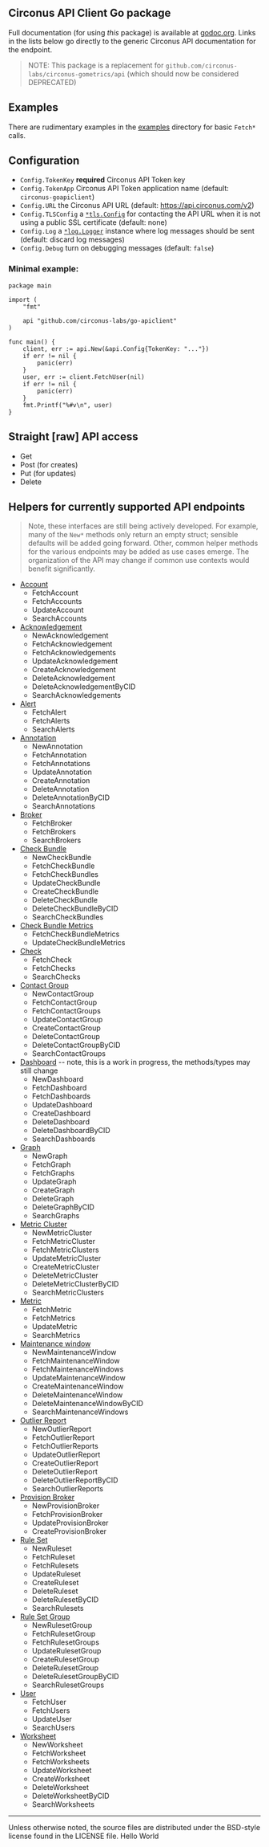 ## Circonus API Client Go package

Full documentation (for using *this* package) is available at [godoc.org](https://godoc.org/github.com/circonus-labs/go-apiclient). Links in the lists below go directly to the generic Circonus API documentation for the endpoint.

> NOTE: This package is a replacement for `github.com/circonus-labs/circonus-gometrics/api` (which should now be considered DEPRECATED)

## Examples

There are rudimentary examples in the [examples](examples/) directory for basic `Fetch*` calls.

## Configuration

* `Config.TokenKey` **required** Circonus API Token key
* `Config.TokenApp` Circonus API Token application name (default: `circonus-goapiclient`)
* `Config.URL` the Circonus API URL (default: https://api.circonus.com/v2)
* `Config.TLSConfig` a [`*tls.Config`](https://golang.org/pkg/crypto/tls/) for contacting the API URL when it is not using a public SSL certificate (default: none)
* `Config.Log` a [`*log.Logger`](https://golang.org/pkg/log/) instance where log messages should be sent (default: discard log messages)
* `Config.Debug` turn on debugging messages (default: `false`)

### Minimal example:

```golang
package main

import (
    "fmt"

    api "github.com/circonus-labs/go-apiclient"
)

func main() {
    client, err := api.New(&api.Config{TokenKey: "..."})
    if err != nil {
        panic(err)
    }
    user, err := client.FetchUser(nil)    
    if err != nil {
        panic(err)
    }
    fmt.Printf("%#v\n", user)
}
```

## Straight [raw] API access

* Get
* Post (for creates)
* Put (for updates)
* Delete

## Helpers for currently supported API endpoints

> Note, these interfaces are still being actively developed. For example, many of the `New*` methods only return an empty struct; sensible defaults will be added going forward. Other, common helper methods for the various endpoints may be added as use cases emerge. The organization of the API may change if common use contexts would benefit significantly.

* [Account](https://login.circonus.com/resources/api/calls/account)
    * FetchAccount
    * FetchAccounts
    * UpdateAccount
    * SearchAccounts
* [Acknowledgement](https://login.circonus.com/resources/api/calls/acknowledgement)
    * NewAcknowledgement
    * FetchAcknowledgement
    * FetchAcknowledgements
    * UpdateAcknowledgement
    * CreateAcknowledgement
    * DeleteAcknowledgement
    * DeleteAcknowledgementByCID
    * SearchAcknowledgements
* [Alert](https://login.circonus.com/resources/api/calls/alert)
    * FetchAlert
    * FetchAlerts
    * SearchAlerts
* [Annotation](https://login.circonus.com/resources/api/calls/annotation)
    * NewAnnotation
    * FetchAnnotation
    * FetchAnnotations
    * UpdateAnnotation
    * CreateAnnotation
    * DeleteAnnotation
    * DeleteAnnotationByCID
    * SearchAnnotations
* [Broker](https://login.circonus.com/resources/api/calls/broker)
    * FetchBroker
    * FetchBrokers
    * SearchBrokers
* [Check Bundle](https://login.circonus.com/resources/api/calls/check_bundle)
    * NewCheckBundle
    * FetchCheckBundle
    * FetchCheckBundles
    * UpdateCheckBundle
    * CreateCheckBundle
    * DeleteCheckBundle
    * DeleteCheckBundleByCID
    * SearchCheckBundles
* [Check Bundle Metrics](https://login.circonus.com/resources/api/calls/check_bundle_metrics)
    * FetchCheckBundleMetrics
    * UpdateCheckBundleMetrics
* [Check](https://login.circonus.com/resources/api/calls/check)
    * FetchCheck
    * FetchChecks
    * SearchChecks
* [Contact Group](https://login.circonus.com/resources/api/calls/contact_group)
    * NewContactGroup
    * FetchContactGroup
    * FetchContactGroups
    * UpdateContactGroup
    * CreateContactGroup
    * DeleteContactGroup
    * DeleteContactGroupByCID
    * SearchContactGroups
* [Dashboard](https://login.circonus.com/resources/api/calls/dashboard) -- note, this is a work in progress, the methods/types may still change
    * NewDashboard
    * FetchDashboard
    * FetchDashboards
    * UpdateDashboard
    * CreateDashboard
    * DeleteDashboard
    * DeleteDashboardByCID
    * SearchDashboards
* [Graph](https://login.circonus.com/resources/api/calls/graph)
    * NewGraph
    * FetchGraph
    * FetchGraphs
    * UpdateGraph
    * CreateGraph
    * DeleteGraph
    * DeleteGraphByCID
    * SearchGraphs
* [Metric Cluster](https://login.circonus.com/resources/api/calls/metric_cluster)
    * NewMetricCluster
    * FetchMetricCluster
    * FetchMetricClusters
    * UpdateMetricCluster
    * CreateMetricCluster
    * DeleteMetricCluster
    * DeleteMetricClusterByCID
    * SearchMetricClusters
* [Metric](https://login.circonus.com/resources/api/calls/metric)
    * FetchMetric
    * FetchMetrics
    * UpdateMetric
    * SearchMetrics
* [Maintenance window](https://login.circonus.com/resources/api/calls/maintenance)
    * NewMaintenanceWindow
    * FetchMaintenanceWindow
    * FetchMaintenanceWindows
    * UpdateMaintenanceWindow
    * CreateMaintenanceWindow
    * DeleteMaintenanceWindow
    * DeleteMaintenanceWindowByCID
    * SearchMaintenanceWindows
* [Outlier Report](https://login.circonus.com/resources/api/calls/outlier_report)
    * NewOutlierReport
    * FetchOutlierReport
    * FetchOutlierReports
    * UpdateOutlierReport
    * CreateOutlierReport
    * DeleteOutlierReport
    * DeleteOutlierReportByCID
    * SearchOutlierReports
* [Provision Broker](https://login.circonus.com/resources/api/calls/provision_broker)
    * NewProvisionBroker
    * FetchProvisionBroker
    * UpdateProvisionBroker
    * CreateProvisionBroker
* [Rule Set](https://login.circonus.com/resources/api/calls/rule_set)
    * NewRuleset
    * FetchRuleset
    * FetchRulesets
    * UpdateRuleset
    * CreateRuleset
    * DeleteRuleset
    * DeleteRulesetByCID
    * SearchRulesets
* [Rule Set Group](https://login.circonus.com/resources/api/calls/rule_set_group)
    * NewRulesetGroup
    * FetchRulesetGroup
    * FetchRulesetGroups
    * UpdateRulesetGroup
    * CreateRulesetGroup
    * DeleteRulesetGroup
    * DeleteRulesetGroupByCID
    * SearchRulesetGroups
* [User](https://login.circonus.com/resources/api/calls/user)
    * FetchUser
    * FetchUsers
    * UpdateUser
    * SearchUsers
* [Worksheet](https://login.circonus.com/resources/api/calls/worksheet)
    * NewWorksheet
    * FetchWorksheet
    * FetchWorksheets
    * UpdateWorksheet
    * CreateWorksheet
    * DeleteWorksheet
    * DeleteWorksheetByCID
    * SearchWorksheets

---

Unless otherwise noted, the source files are distributed under the BSD-style license found in the LICENSE file.
Hello World
